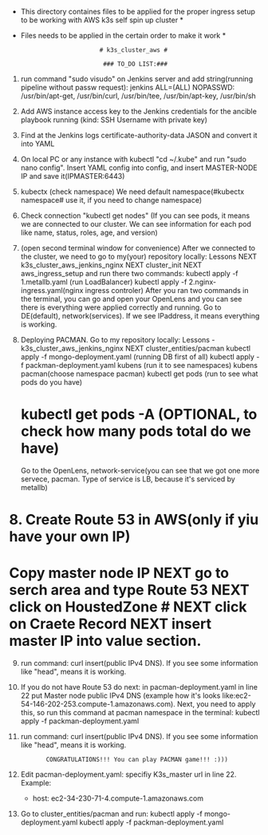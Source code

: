 * This directory containes files to be applied for the proper ingress setup to be working with AWS k3s self spin up cluster *
* Files needs to be applied in the certain order to make it work *


                            # k3s_cluster_aws #

                             ### TO_DO LIST:###

1. run command "sudo visudo" on Jenkins server and add string(running pipeline without passw request):
   jenkins ALL=(ALL) NOPASSWD: /usr/bin/apt-get, /usr/bin/curl, /usr/bin/tee, /usr/bin/apt-key, /usr/bin/sh

2. Add AWS instance access key to the Jenkins credentials for the ancible playbook running (kind: SSH Username with private key) 

3. Find at the Jenkins logs certificate-authority-data JASON and convert it into YAML

4. On local PC or any instance with kubectl "cd ~/.kube" and run "sudo nano config". Insert YAML config into config, and insert  MASTER-NODE IP and save it(IPMASTER:6443)

6. kubectx (check namespace) We need default namespace(#kubectx namespace# use it, if you need to change namespace)

5. Check connection "kubectl get nodes" (If you can see pods, it means we are connected to our cluster. We can see information for each pod like name, status, roles, age, and version)

6. (open second terminal window for convenience) After we connected to the cluster, we need to go to my(your) repository locally: Lessons NEXT k3s_cluster_aws_jenkins_nginx NEXT cluster_init  NEXT  aws_ingress_setup and run there two commands:
   kubectl apply -f 1.metallb.yaml (run LoadBalancer)
   kubectl apply -f 2.nginx-ingress.yaml(nginx ingress controler)
After you ran two commands in the terminal, you can go and open your OpenLens and you can see there is everything were applied correctly and running. Go to DE(default), network(services). If we see IPaddress, it means everything is working.

7. Deploying PACMAN. Go to my repository locally: Lessons - k3s_cluster_aws_jenkins_nginx NEXT cluster_entities/pacman
     kubectl apply -f mongo-deployment.yaml (running DB first of all)
     kubectl apply -f packman-deployment.yaml
     kubens (run it to see namespaces)
     kubens pacman(choose namespace pacman)
     kubectl get pods (run to see what pods do you have)
     # kubectl get pods -A (OPTIONAL, to check how many pods total do we have)
    Go to the OpenLens, network-service(you can see that we got one more servece, pacman. Type of service is LB, because it's serviced by metallb)


#  8.  Create Route 53 in AWS(only if yiu have your own IP)
#  Copy master node IP NEXT go to serch area and type Route 53 NEXT click on HoustedZone #  NEXT click on Craete Record NEXT insert master IP into value section.


9. run command: curl insert(public IPv4 DNS). If you see some information like "head", means it is working.


10. If you do not have Route 53 do next: in pacman-deployment.yaml in line 22 put Master node public IPv4 DNS (example how it's looks like:ec2-54-146-202-253.compute-1.amazonaws.com). Next, you need to apply this, so run this command at pacman namespace in the terminal: kubectl apply -f packman-deployment.yaml

11. run command: curl insert(public IPv4 DNS). If you see some information like "head", means it is working.

  


               CONGRATULATIONS!!! You can play PACMAN game!!! :))) 











7. Edit pacman-deployment.yaml: specifiy K3s_master url in line 22. Example:
   - host: ec2-34-230-71-4.compute-1.amazonaws.com
   
8. Go to cluster_entities/pacman and run:
   kubectl apply -f mongo-deployment.yaml
   kubectl apply -f packman-deployment.yaml    
